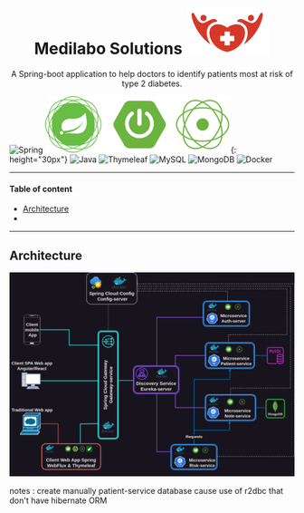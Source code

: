 # <div align="center"> Medilabo Solutions ![Alt text](image-1.png) </div>

<p style="text-align: center;">A Spring-boot application to help doctors to identify patients most at risk of type 2 diabetes.</p>

  ![Spring](https://img.shields.io/badge/spring-%236DB33F.svg?style=for-the-badge&logo=spring&logoColor=white) ![Alt text](image-2.png){: height="30px"} ![Java](https://img.shields.io/badge/java-%23ED8B00.svg?style=for-the-badge&logo=openjdk&logoColor=white) ![Thymeleaf](https://img.shields.io/badge/Thymeleaf-%23005C0F.svg?style=for-the-badge&logo=Thymeleaf&logoColor=white) ![MySQL](https://img.shields.io/badge/mysql-%2300f.svg?style=for-the-badge&logo=mysql&logoColor=white) ![MongoDB](https://img.shields.io/badge/MongoDB-%234ea94b.svg?style=for-the-badge&logo=mongodb&logoColor=white) ![Docker](https://img.shields.io/badge/docker-%230db7ed.svg?style=for-the-badge&logo=docker&logoColor=white)


---

#### Table of content

* [Architecture](#Architecture)
* 
  

---
## Architecture

![Alt text](Architecture.drawio.png)

notes : create manually patient-service database cause use of r2dbc that don't have hibernate ORM


